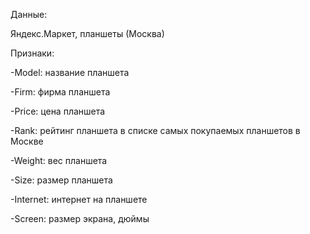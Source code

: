 ﻿
Данные:

Яндекс.Маркет, планшеты (Москва)

Признаки:

-Model: название планшета

-Firm: фирма планшета

-Price: цена планшета

-Rank: рейтинг планшета в списке самых покупаемых планшетов в Москве 

-Weight: вес планшета

-Size: размер планшета

-Internet: интернет на планшете

-Screen: размер экрана, дюймы
